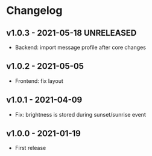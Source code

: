 # Changelog

## v1.0.3 - 2021-05-18 UNRELEASED

* Backend: import message profile after core changes

## v1.0.2 - 2021-05-05

* Frontend: fix layout

## v1.0.1 - 2021-04-09

* Fix: brightness is stored during sunset/sunrise event

## v1.0.0 - 2021-01-19

* First release


